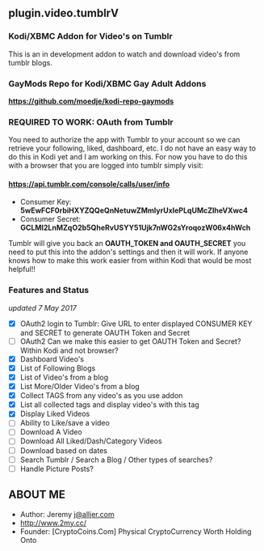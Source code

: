 ## plugin.video.tumblrV
### Kodi/XBMC Addon for Video's on Tumblr
This is an in development addon to watch and download video's from tumblr blogs.
### GayMods Repo for Kodi/XBMC Gay Adult Addons
**https://github.com/moedje/kodi-repo-gaymods**

### REQUIRED TO WORK: OAuth from Tumblr
You need to authorize the app with Tumblr to your account so we can retrieve your following, liked, dashboard, etc. I do not have an easy way to do this in Kodi yet and I am working on this. For now you have to do this with a browser that you are logged into tumblr simply visit:

#### https://api.tumblr.com/console/calls/user/info
- Consumer Key:
**5wEwFCF0rbiHXYZQQeQnNetuwZMmIyrUxIePLqUMcZlheVXwc4**
- Consumer Secret:
**GCLMI2LnMZqO2b5QheRvUSYY51Ujk7nWG2sYroqozW06x4hWch**

Tumblr will give you back an **OAUTH_TOKEN and OAUTH_SECRET** you need to put this into the addon's settings and then it will work. If anyone knows how to make this work easier from within Kodi that would be most helpful!!
### Features and Status 
*updated 7 May 2017*

-[x] OAuth2 login to Tumblr: Give URL to enter displayed CONSUMER KEY and SECRET to generate OAUTH Token and Secret
-[ ] OAuth2 Can we make this easier to get OAUTH Token and Secret? Within Kodi and not browser?
-[x] Dashboard Video's
-[x] List of Following Blogs
-[x] List of Video's from a blog
-[x] List More/Older Video's from a blog
-[x] Collect TAGS from any video's as you use addon
-[x] List all collected tags and display video's with this tag
-[x] Display Liked Videos
-[ ] Ability to Like/save a video
-[ ] Download A Video
-[ ] Download All Liked/Dash/Category Videos
-[ ] Download based on dates
-[ ] Search Tumblr / Search a Blog / Other types of searches?
-[ ] Handle Picture Posts?

## ABOUT ME
- Author: Jeremy j@alljer.com
- http://www.2my.cc/ 
- Founder: [CryptoCoins.Com] Physical CryptoCurrency Worth Holding Onto
